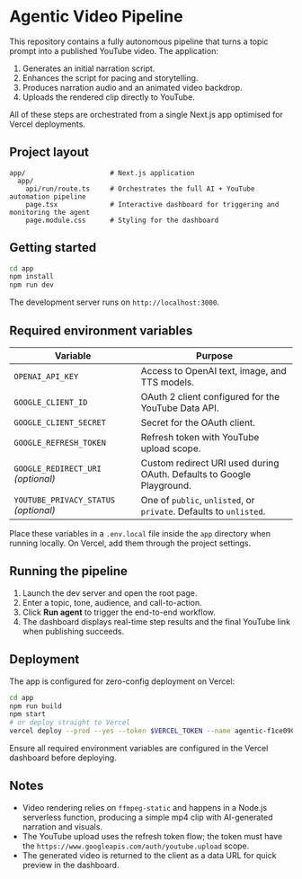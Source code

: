 # Agentic Video Pipeline

This repository contains a fully autonomous pipeline that turns a topic prompt into a published YouTube video. The application:

1. Generates an initial narration script.
2. Enhances the script for pacing and storytelling.
3. Produces narration audio and an animated video backdrop.
4. Uploads the rendered clip directly to YouTube.

All of these steps are orchestrated from a single Next.js app optimised for Vercel deployments.

## Project layout

```
app/                     # Next.js application
  app/
    api/run/route.ts     # Orchestrates the full AI + YouTube automation pipeline
    page.tsx             # Interactive dashboard for triggering and monitoring the agent
    page.module.css      # Styling for the dashboard
```

## Getting started

```bash
cd app
npm install
npm run dev
```

The development server runs on `http://localhost:3000`.

## Required environment variables

| Variable | Purpose |
| --- | --- |
| `OPENAI_API_KEY` | Access to OpenAI text, image, and TTS models. |
| `GOOGLE_CLIENT_ID` | OAuth 2 client configured for the YouTube Data API. |
| `GOOGLE_CLIENT_SECRET` | Secret for the OAuth client. |
| `GOOGLE_REFRESH_TOKEN` | Refresh token with YouTube upload scope. |
| `GOOGLE_REDIRECT_URI` *(optional)* | Custom redirect URI used during OAuth. Defaults to Google Playground. |
| `YOUTUBE_PRIVACY_STATUS` *(optional)* | One of `public`, `unlisted`, or `private`. Defaults to `unlisted`. |

Place these variables in a `.env.local` file inside the `app` directory when running locally. On Vercel, add them through the project settings.

## Running the pipeline

1. Launch the dev server and open the root page.
2. Enter a topic, tone, audience, and call-to-action.
3. Click **Run agent** to trigger the end-to-end workflow.
4. The dashboard displays real-time step results and the final YouTube link when publishing succeeds.

## Deployment

The app is configured for zero-config deployment on Vercel:

```bash
cd app
npm run build
npm start
# or deploy straight to Vercel
vercel deploy --prod --yes --token $VERCEL_TOKEN --name agentic-f1ce0906
```

Ensure all required environment variables are configured in the Vercel dashboard before deploying.

## Notes

- Video rendering relies on `ffmpeg-static` and happens in a Node.js serverless function, producing a simple mp4 clip with AI-generated narration and visuals.
- The YouTube upload uses the refresh token flow; the token must have the `https://www.googleapis.com/auth/youtube.upload` scope.
- The generated video is returned to the client as a data URL for quick preview in the dashboard.
